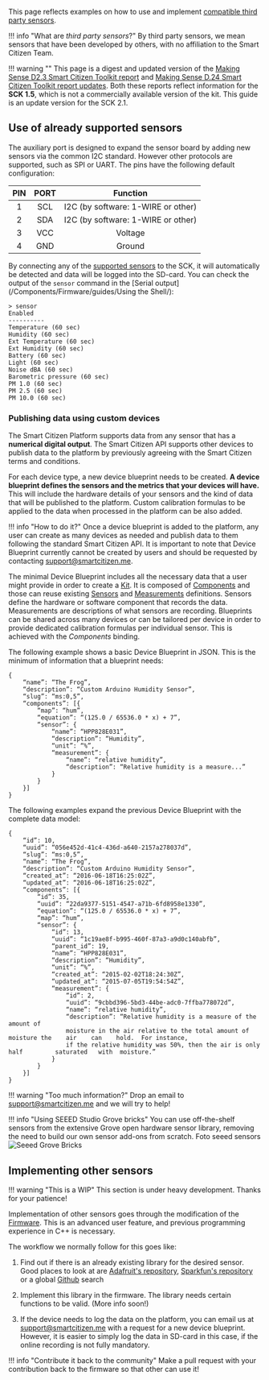This page reflects examples on how to use and implement [compatible third party sensors](/Components/Auxiliary/).

!!! info "What are _third party sensors_?"
    By third party sensors, we mean sensors that have been developed by others, with no affiliation to the Smart Citizen Team.

!!! warning ""
    This page is a digest and updated version of the [Making Sense D2.3 Smart Citizen Toolkit report](http://making-sense.eu/wp-content/uploads/2016/08/Making-Sense-D23-Smart-Citizen-Toolkit.pdf) and [Making Sense D.24 Smart Citizen Toolkit report updates](http://making-sense.eu/wp-content/uploads/2017/09/Making-Sense-D2.4-Documentation-on-Toolkit-add-ons.pdf). Both these reports reflect information for the **SCK 1.5**, which is not a commercially available version of the kit. This guide is an update version for the SCK 2.1.

## Use of already supported sensors

The auxiliary port is designed to expand the sensor board by adding new sensors via the common I2C standard. However other protocols are supported, such as SPI or UART. The pins have the following default configuration:

|PIN|PORT|Function|
|:-:|:-:|:-:|
|1|SCL|I2C (by software: 1-WIRE or other)|
|2|SDA|I2C (by software: 1-WIRE or other)|
|3|VCC| Voltage |
|4|GND| Ground |

By connecting any of the [supported sensors](/Components/Auxiliary/) to the SCK, it will automatically be detected and data will be logged into the SD-card. You can check the output of the `sensor` command in the [Serial output](/Components/Firmware/guides/Using the Shell/):

```
> sensor
Enabled
----------
Temperature (60 sec)
Humidity (60 sec)
Ext Temperature (60 sec)
Ext Humidity (60 sec)
Battery (60 sec)
Light (60 sec)
Noise dBA (60 sec)
Barometric pressure (60 sec)
PM 1.0 (60 sec)
PM 2.5 (60 sec)
PM 10.0 (60 sec)
```

### Publishing data using custom devices

The Smart Citizen Platform supports data from any sensor that has a
**numerical digital output**. The Smart Citizen API supports other devices to publish data to the platform by previously agreeing with the Smart Citizen terms and conditions.

For each device type, a new device blueprint needs to be created. **A device blueprint defines the sensors and the metrics that your devices will have.** This will include the hardware details of your sensors and the kind of data that will be published to the platform. Custom calibration formulas to be applied to the data when processed in the platform can be also added.

!!! info "How to do it?"
    Once a device blueprint is added to the platform, any user can create as many devices as needed and publish data to them following the standard Smart Citizen API. It is important to note that Device Blueprint currently cannot be created by users and should be requested by contacting support@smartcitizen.me.

The minimal Device Blueprint includes all the necessary data that a user might provide in order to create a [Kit](http://developer.smartcitizen.me/#kits). It is composed of [Components](http://developer.smartcitizen.me/#components
) and those can reuse existing [Sensors](http://developer.smartcitizen.me/#sensors
) and [Measurements](http://developer.smartcitizen.me/#measurements
) definitions. Sensors define the hardware or software component that records the data.  Measurements are descriptions of what sensors are recording. Blueprints can be shared across many devices or can be tailored per device in order to provide dedicated calibration formulas per individual sensor. This is achieved with the _Components_ binding.

The following example shows a basic Device Blueprint in JSON. This is the minimum of information that a blueprint needs:

```
{
    “name”: “The Frog”,
    “description”: “Custom Arduino Humidity Sensor”,
    “slug”: “ms:0,5”,
    “components”: [{
        “map”: “hum”,
        “equation”: “(125.0 / 65536.0 * x) + 7”,
        “sensor”: {
            “name”: “HPP828E031”,
            “description”: “Humidity”,
            “unit”: “%”,
            “measurement”: {
                “name”: “relative humidity”,
                “description”: “Relative humidity is a measure...”
            }
        }
    }]
}
```

The following examples expand the previous Device Blueprint with the complete data model:

```
{
    “id”: 10,
    “uuid”: “056e452d-41c4-436d-a640-2157a278037d”,
    “slug”: “ms:0,5”,
    “name”: “The Frog”,
    “description”: “Custom Arduino Humidity Sensor”,
    “created_at”: “2016-06-18T16:25:02Z”,
    “updated_at”: “2016-06-18T16:25:02Z”,
    “components”: [{
        “id”: 35,
        “uuid”: “22da9377-5151-4547-a71b-6fd8958e1330”,
        “equation”: “(125.0 / 65536.0 * x) + 7”,
        “map”: “hum”,
        “sensor”: {
            “id”: 13,
            “uuid”: “1c19ae8f-b995-460f-87a3-a9d0c140abfb”,
            “parent_id”: 19,
            “name”: “HPP828E031”,
            “description”: “Humidity”,
            “unit”: “%”,
            “created_at”: “2015-02-02T18:24:30Z”,
            “updated_at”: “2015-07-05T19:54:54Z”,
            “measurement”: {
                “id”: 2,
                “uuid”: “9cbbd396-5bd3-44be-adc0-7ffba778072d”,
                “name”: “relative humidity”,
                “description”: “Relative humidity is a measure of the amount of
                moisture in the air relative to the total amount of moisture the    air    can    hold.  For instance,
                if the relative humidity was 50%, then the air is only half         saturated   with  moisture.”
            }
        }
    }]
}
```

!!! warning "Too much information?"
    Drop an email to support@smartcitizen.me and we will try to help!

!!! info "Using SEEED Studio Grove bricks"
    You can use off-the-shelf sensors from the extensive Grove open hardware sensor library, removing the need to build our own sensor add-ons from scratch.
    Foto seeed sensors
    ![Seeed Grove Bricks](/assets/images/grove_bricks.png)

## Implementing other sensors

!!! warning "This is a WIP"
    This section is under heavy development. Thanks for your patience!

Implementation of other sensors goes through the modification of the [Firmware](/Components/Firmware/). This is an advanced user feature, and previous programming experience in C++ is necessary.

The workflow we normally follow for this goes like:

1. Find out if there is an already existing library for the desired sensor. Good places to look at are [Adafruit's repository](https://github.com/adafruit), [Sparkfun's repository](https://github.com/sparkfun) or a global [Github](https://github.com/) search

2. Implement this library in the firmware. The library needs certain functions to be valid. (More info soon!)

3. If the device needs to log the data on the platform, you can email us at support@smartcitizen.me with a request for a new device blueprint. However, it is easier to simply log the data in SD-card in this case, if the online recording is not fully mandatory.

!!! info "Contribute it back to the community"
    Make a pull request with your contribution back to the firmware so that other can use it!

